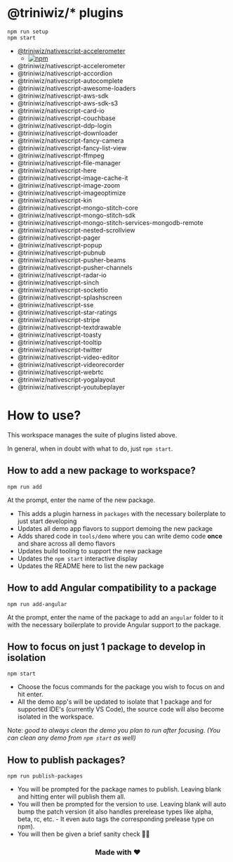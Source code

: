 # @triniwiz/\* plugins

```
npm run setup
npm start
```

- [@triniwiz/nativescript-accelerometer](https://github.com/triniwiz/nativescript-plugins/tree/master/packages/nativescript-accelerometer)
  - [![npm](https://img.shields.io/npm/dm/@triniwiz/nativescript-accelerometer.svg)](https://www.npmjs.com/package/@triniwiz/nativescript-accelerometer)
- @triniwiz/nativescript-accelerometer
- @triniwiz/nativescript-accordion
- @triniwiz/nativescript-autocomplete
- @triniwiz/nativescript-awesome-loaders
- @triniwiz/nativescript-aws-sdk
- @triniwiz/nativescript-aws-sdk-s3
- @triniwiz/nativescript-card-io
- @triniwiz/nativescript-couchbase
- @triniwiz/nativescript-ddp-login
- @triniwiz/nativescript-downloader
- @triniwiz/nativescript-fancy-camera
- @triniwiz/nativescript-fancy-list-view
- @triniwiz/nativescript-ffmpeg
- @triniwiz/nativescript-file-manager
- @triniwiz/nativescript-here
- @triniwiz/nativescript-image-cache-it
- @triniwiz/nativescript-image-zoom
- @triniwiz/nativescript-imageoptimize
- @triniwiz/nativescript-kin
- @triniwiz/nativescript-mongo-stitch-core
- @triniwiz/nativescript-mongo-stitch-sdk
- @triniwiz/nativescript-mongo-stitch-services-mongodb-remote
- @triniwiz/nativescript-nested-scrollview
- @triniwiz/nativescript-pager
- @triniwiz/nativescript-popup
- @triniwiz/nativescript-pubnub
- @triniwiz/nativescript-pusher-beams
- @triniwiz/nativescript-pusher-channels
- @triniwiz/nativescript-radar-io
- @triniwiz/nativescript-sinch
- @triniwiz/nativescript-socketio
- @triniwiz/nativescript-splashscreen
- @triniwiz/nativescript-sse
- @triniwiz/nativescript-star-ratings
- @triniwiz/nativescript-stripe
- @triniwiz/nativescript-textdrawable
- @triniwiz/nativescript-toasty
- @triniwiz/nativescript-tooltip
- @triniwiz/nativescript-twitter
- @triniwiz/nativescript-video-editor
- @triniwiz/nativescript-videorecorder
- @triniwiz/nativescript-webrtc
- @triniwiz/nativescript-yogalayout
- @triniwiz/nativescript-youtubeplayer

# How to use?

This workspace manages the suite of plugins listed above.

In general, when in doubt with what to do, just `npm start`.

## How to add a new package to workspace?

```
npm run add
```

At the prompt, enter the name of the new package.

- This adds a plugin harness in `packages` with the necessary boilerplate to just start developing
- Updates all demo app flavors to support demoing the new package
- Adds shared code in `tools/demo` where you can write demo code **once** and share across all demo flavors
- Updates build tooling to support the new package
- Updates the `npm start` interactive display
- Updates the README here to list the new package

## How to add Angular compatibility to a package

```
npm run add-angular
```

At the prompt, enter the name of the package to add an `angular` folder to it with the necessary boilerplate to provide Angular support to the package.

## How to focus on just 1 package to develop in isolation

```
npm start
```

- Choose the focus commands for the package you wish to focus on and hit enter.
- All the demo app's will be updated to isolate that 1 package and for supported IDE's (currently VS Code), the source code will also become isolated in the workspace.

Note: _good to always clean the demo you plan to run after focusing. (You can clean any demo from `npm start` as well)_

## How to publish packages?

```
npm run publish-packages
```

- You will be prompted for the package names to publish. Leaving blank and hitting enter will publish them all.
- You will then be prompted for the version to use. Leaving blank will auto bump the patch version (it also handles prerelease types like alpha, beta, rc, etc. - It even auto tags the corresponding prelease type on npm).
- You will then be given a brief sanity check 🧠😊

<h3 align="center">Made with ❤️</h3>
